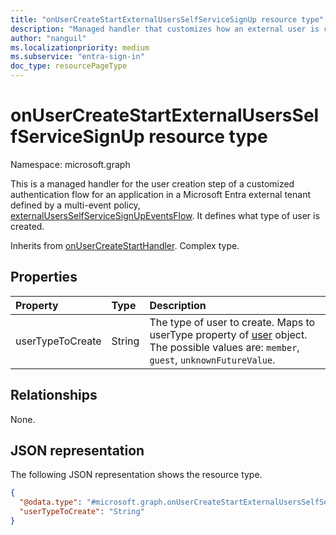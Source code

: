 ```yaml
---
title: "onUserCreateStartExternalUsersSelfServiceSignUp resource type"
description: "Managed handler that customizes how an external user is created during the provisioning flow"
author: "nanguil"
ms.localizationpriority: medium
ms.subservice: "entra-sign-in"
doc_type: resourcePageType
---
```


# onUserCreateStartExternalUsersSelfServiceSignUp resource type

Namespace: microsoft.graph

This is a managed handler for the user creation step of a customized authentication flow for an application in a Microsoft Entra external tenant defined by a multi-event policy, [externalUsersSelfServiceSignUpEventsFlow](externalUsersSelfServiceSignUpEventsFlow.md). It defines what type of user is created.

Inherits from [onUserCreateStartHandler](../resources/onusercreatestarthandler.md). Complex type.

## Properties

|Property|Type|Description|
|:---|:---|:---|
|userTypeToCreate|String| The type of user to create. Maps to userType property of [user](user.md) object. The possible values are: `member`, `guest`, `unknownFutureValue`.|
<!--
|accessPackages|[authenticationAccessPackageConfiguration](../resources/authenticationaccesspackageconfiguration.md) collection|Optional. Defines the access package attached to the user flow - for which a request will be submitted. Applicable only to user flows configured in Azure AD workforce tenant.**SHOULD BE HIDDEN**|
-->

## Relationships
None.

## JSON representation
The following JSON representation shows the resource type.
<!-- {
  "blockType": "resource",
  "@odata.type": "microsoft.graph.onUserCreateStartExternalUsersSelfServiceSignUp"
}
-->
``` json
{
  "@odata.type": "#microsoft.graph.onUserCreateStartExternalUsersSelfServiceSignUp",
  "userTypeToCreate": "String"
}
```
